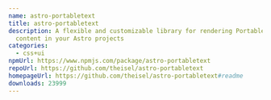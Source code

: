 ```yaml
---
name: astro-portabletext
title: astro-portabletext
description: A flexible and customizable library for rendering Portable Text
  content in your Astro projects
categories:
  - css+ui
npmUrl: https://www.npmjs.com/package/astro-portabletext
repoUrl: https://github.com/theisel/astro-portabletext
homepageUrl: https://github.com/theisel/astro-portabletext#readme
downloads: 23999
---
```

